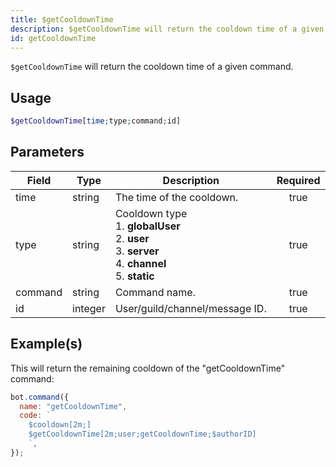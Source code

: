 ```yaml
---
title: $getCooldownTime
description: $getCooldownTime will return the cooldown time of a given command.
id: getCooldownTime
---
```


`$getCooldownTime` will return the cooldown time of a given command.

## Usage

```php
$getCooldownTime[time;type;command;id]
```

## Parameters

| Field   | Type    | Description                                                                                                               | Required |
| ------- | ------- | ------------------------------------------------------------------------------------------------------------------------- | :------: |
| time    | string  | The time of the cooldown.                                                                                                 |   true   |
| type    | string  | Cooldown type <br /> 1. **globalUser** <br /> 2. **user** <br /> 3. **server** <br /> 4. **channel** <br /> 5. **static** |   true   |
| command | string  | Command name.                                                                                                             |   true   |
| id      | integer | User/guild/channel/message ID.                                                                                            |   true   |

## Example(s)

This will return the remaining cooldown of the "getCooldownTime" command:

```javascript
bot.command({
  name: "getCooldownTime",
  code: `
    $cooldown[2m;]
    $getCooldownTime[2m;user;getCooldownTime;$authorID]
    `,
});
```
